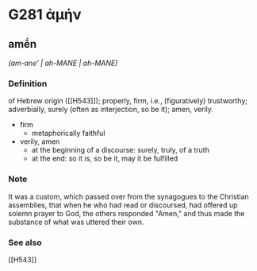 # G281 ἀμήν

## amḗn

_(am-ane' | ah-MANE | ah-MANE)_

### Definition

of Hebrew origin ([[H543]]); properly, firm, i.e., (figuratively) trustworthy; adverbially, surely (often as interjection, so be it); amen, verily.

- firm
  - metaphorically faithful
- verily, amen
  - at the beginning of a discourse: surely, truly, of a truth
  - at the end: so it is, so be it, may it be fulfilled

### Note

It was a custom, which passed over from the synagogues to the Christian assemblies, that when he who had read or discoursed, had offered up solemn prayer to God, the others responded "Amen," and thus made the substance of what was uttered their own.

### See also

[[H543]]

